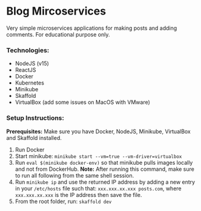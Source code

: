 # Blog Mircoservices

Very simple microservices applications for making posts and adding comments.
For educational purpose only.

### Technologies:
* NodeJS (v15)
* ReactJS
* Docker
* Kubernetes
* Minikube
* Skaffold
* VirtualBox (add some issues on MacOS with VMware)

### Setup Instructions:

**Prerequisites:** Make sure you have Docker, NodeJS, Minikube, VirtualBox and Skaffold installed.

1. Run Docker
2. Start minikube: `minikube start --vm=true --vm-driver=virtualbox`
3. Run `eval $(minikube docker-env)` so that minikube pulls images locally and not from DockerHub. 
   **Note:** After running this command, make sure to run all following from the same shell session.
4. Run `minikube ip` and use the returned IP address by adding a new entry in your `/etc/hosts` file such that:
`xxx.xxx.xx.xxx posts.com`, where `xxx.xxx.xx.xxx` is the IP address then save the file.
5. From the root folder, run: `skaffold dev`
